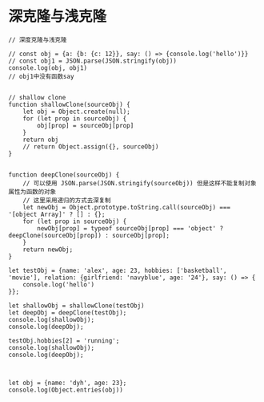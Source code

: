 # 深克隆与浅克隆

    // 深度克隆与浅克隆

    // const obj = {a: {b: {c: 12}}, say: () => {console.log('hello')}}
    // const obj1 = JSON.parse(JSON.stringify(obj))
    console.log(obj, obj1)
    // obj1中没有函数say


    // shallow clone
    function shallowClone(sourceObj) {
        let obj = Object.create(null);
        for (let prop in sourceObj) {
            obj[prop] = sourceObj[prop]
        }
        return obj
        // return Object.assign({}, sourceObj)
    }


    function deepClone(sourceObj) {
        // 可以使用 JSON.parse(JSON.stringify(sourceObj)) 但是这样不能复制对象属性为函数的对象
        // 这里采用递归的方式去深复制
        let newObj = Object.prototype.toString.call(sourceObj) === '[object Array]' ? [] : {};
        for (let prop in sourceObj) {
            newObj[prop] = typeof sourceObj[prop] === 'object' ? deepClone(sourceObj[prop]) : sourceObj[prop];
        }
        return newObj;
    }

    let testObj = {name: 'alex', age: 23, hobbies: ['basketball', 'movie'], relation: {girlfriend: 'navyblue', age: '24'}, say: () => {
        console.log('hello')
    }};

    let shallowObj = shallowClone(testObj)
    let deepObj = deepClone(testObj);
    console.log(shallowObj);
    console.log(deepObj);

    testObj.hobbies[2] = 'running';
    console.log(shallowObj);
    console.log(deepObj);



    let obj = {name: 'dyh', age: 23};
    console.log(Object.entries(obj))